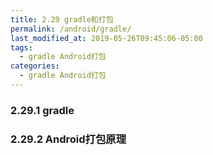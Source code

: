 ```yaml
---
title: 2.29 gradle和打包
permalink: /android/gradle/
last_modified_at: 2019-05-26T09:45:06-05:00
tags:
  - gradle Android打包
categories:
  - gradle Android打包
---
```


### 2.29.1 gradle

### 2.29.2 Android打包原理
